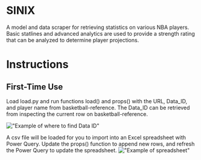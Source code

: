 # SINIX
A model and data scraper for retrieving statistics on various NBA players. Basic statlines and advanced analytics are used to provide a strength rating that can be analyzed to determine player projections.
# Instructions
## First-Time Use
Load load.py and run functions load() and props() with the URL, Data_ID, and player name from basketball-reference. The Data_ID can be retrieved from inspecting the current row on basketball-reference.

!["Example of where to find Data ID"](https://i.imgur.com/h069j58.png)

A csv file will be loaded for you to import into an Excel spreadsheet with Power Query. Update the props() function to append new rows, and refresh the Power Query to update the spreadsheet.
!["Example of spreadsheet"](https://i.imgur.com/pzxBAXr.png)
